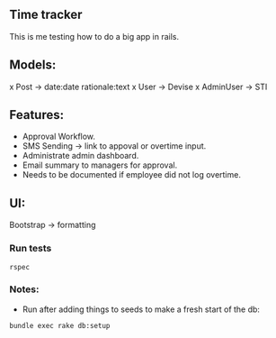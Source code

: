 ## Time tracker

This is me testing how to do a big app in rails.

## Models:
x Post -> date:date rationale:text
x User -> Devise
x AdminUser -> STI

## Features:
- Approval Workflow.
- SMS Sending -> link to appoval or overtime input.
- Administrate admin dashboard.
- Email summary to managers for approval.
- Needs to be documented if employee did not log overtime.

## UI:
Bootstrap -> formatting


### Run tests
`rspec`



### Notes:
- Run after adding things to seeds to make a fresh start of the db:

`bundle exec rake db:setup`

